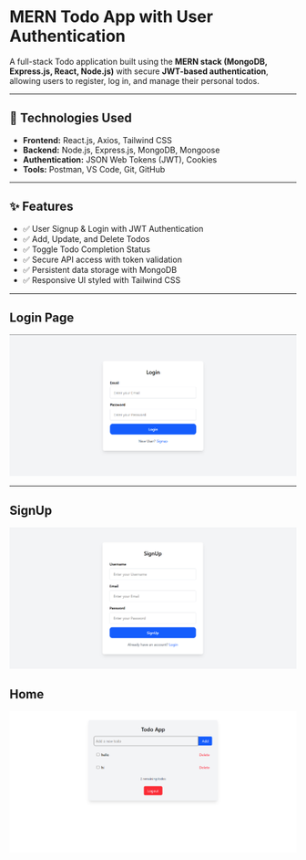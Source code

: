 # MERN Todo App with User Authentication



A full-stack Todo application built using the **MERN stack (MongoDB, Express.js, React, Node.js)** with secure **JWT-based authentication**, allowing users to register, log in, and manage their personal todos.

---

## 🔧 Technologies Used

- **Frontend:** React.js, Axios, Tailwind CSS
- **Backend:** Node.js, Express.js, MongoDB, Mongoose
- **Authentication:** JSON Web Tokens (JWT), Cookies
- **Tools:** Postman, VS Code, Git, GitHub

---

## ✨ Features

- ✅ User Signup & Login with JWT Authentication  
- ✅ Add, Update, and Delete Todos  
- ✅ Toggle Todo Completion Status  
- ✅ Secure API access with token validation  
- ✅ Persistent data storage with MongoDB  
- ✅ Responsive UI styled with Tailwind CSS

---



## Login Page 
![alt text](image.png)

---
## SignUp
![alt text](image-1.png)

## Home
![alt text](image-2.png)



